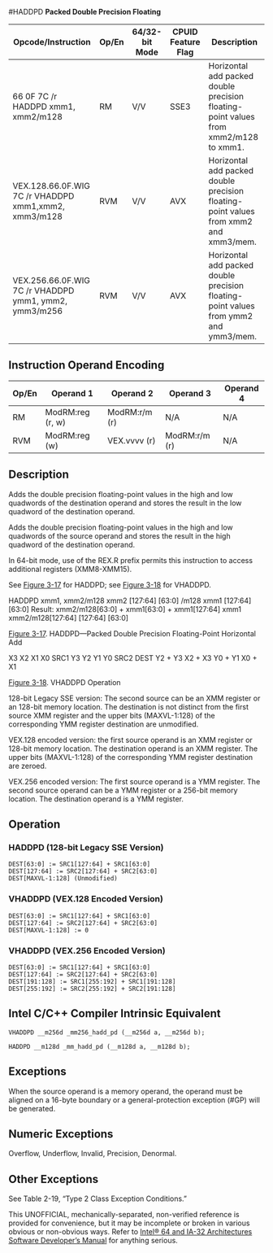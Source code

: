 #HADDPD
**Packed Double Precision Floating**

| Opcode/Instruction                                    | Op/En | 64/32-bit Mode | CPUID Feature Flag | Description                                                                          |
| ----------------------------------------------------- | ----- | -------------- | ------------------ | ------------------------------------------------------------------------------------ |
| 66 0F 7C /r HADDPD xmm1, xmm2/m128                    | RM    | V/V            | SSE3               | Horizontal add packed double precision floating-point values from xmm2/m128 to xmm1. |
| VEX.128.66.0F.WIG 7C /r VHADDPD xmm1,xmm2, xmm3/m128  | RVM   | V/V            | AVX                | Horizontal add packed double precision floating-point values from xmm2 and xmm3/mem. |
| VEX.256.66.0F.WIG 7C /r VHADDPD ymm1, ymm2, ymm3/m256 | RVM   | V/V            | AVX                | Horizontal add packed double precision floating-point values from ymm2 and ymm3/mem. |

## Instruction Operand Encoding

| Op/En | Operand 1        | Operand 2     | Operand 3     | Operand 4 |
| ----- | ---------------- | ------------- | ------------- | --------- |
| RM    | ModRM:reg (r, w) | ModRM:r/m (r) | N/A           | N/A       |
| RVM   | ModRM:reg (w)    | VEX.vvvv (r)  | ModRM:r/m (r) | N/A       |

## Description

Adds the double precision floating-point values in the high and low quadwords of the destination operand and stores the result in the low quadword of the destination operand.

Adds the double precision floating-point values in the high and low quadwords of the source operand and stores the result in the high quadword of the destination operand.

In 64-bit mode, use of the REX.R prefix permits this instruction to access additional registers (XMM8-XMM15).

See [Figure 3-17](/x86/haddpd#fig-3-17) for HADDPD; see [Figure 3-18](/x86/haddpd#fig-3-18) for VHADDPD.

HADDPD xmm1, xmm2/m128
xmm2
[127:64]
[63:0]
/m128
xmm1
[127:64]
[63:0]
Result:
xmm2/m128[63:0] +
xmm1[63:0] + xmm1[127:64]
xmm1
xmm2/m128[127:64]
[127:64]
[63:0]

[Figure 3-17](/x86/haddpd#fig-3-17). HADDPD—Packed Double Precision Floating-Point Horizontal Add

X3
X2
X1
X0
SRC1
Y3
Y2
Y1
Y0
SRC2
DEST Y2 + Y3
X2 + X3
Y0 + Y1
X0 + X1

[Figure 3-18](/x86/haddpd#fig-3-18). VHADDPD Operation

128-bit Legacy SSE version: The second source can be an XMM register or an 128-bit memory location. The destination is not distinct from the first source XMM register and the upper bits (MAXVL-1:128) of the corresponding YMM register destination are unmodified.

VEX.128 encoded version: the first source operand is an XMM register or 128-bit memory location. The destination operand is an XMM register. The upper bits (MAXVL-1:128) of the corresponding YMM register destination are zeroed.

VEX.256 encoded version: The first source operand is a YMM register. The second source operand can be a YMM register or a 256-bit memory location. The destination operand is a YMM register.

## Operation

### HADDPD (128-bit Legacy SSE Version)

```
DEST[63:0] := SRC1[127:64] + SRC1[63:0]
DEST[127:64] := SRC2[127:64] + SRC2[63:0]
DEST[MAXVL-1:128] (Unmodified)

```

### VHADDPD (VEX.128 Encoded Version)

```
DEST[63:0] := SRC1[127:64] + SRC1[63:0]
DEST[127:64] := SRC2[127:64] + SRC2[63:0]
DEST[MAXVL-1:128] := 0

```

### VHADDPD (VEX.256 Encoded Version)

```
DEST[63:0] := SRC1[127:64] + SRC1[63:0]
DEST[127:64] := SRC2[127:64] + SRC2[63:0]
DEST[191:128] := SRC1[255:192] + SRC1[191:128]
DEST[255:192] := SRC2[255:192] + SRC2[191:128]

```

## Intel C/C++ Compiler Intrinsic Equivalent

```
VHADDPD __m256d _mm256_hadd_pd (__m256d a, __m256d b);

```

```
HADDPD __m128d _mm_hadd_pd (__m128d a, __m128d b);

```

## Exceptions

When the source operand is a memory operand, the operand must be aligned on a 16-byte boundary or a general-protection exception (#​​​​GP) will be generated.

## Numeric Exceptions

Overflow, Underflow, Invalid, Precision, Denormal.

## Other Exceptions

See Table 2-19, “Type 2 Class Exception Conditions.”

This UNOFFICIAL, mechanically-separated, non-verified reference is provided for convenience, but it may be
incomplete or broken in various obvious or non-obvious
ways. Refer to [Intel® 64 and IA-32 Architectures Software Developer’s Manual](https://software.intel.com/en-us/download/intel-64-and-ia-32-architectures-sdm-combined-volumes-1-2a-2b-2c-2d-3a-3b-3c-3d-and-4) for anything serious.
